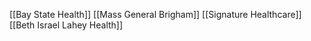 [[Bay State Health]]
[[Mass General Brigham]]
[[Signature Healthcare]]
[[Beth Israel Lahey Health]]


